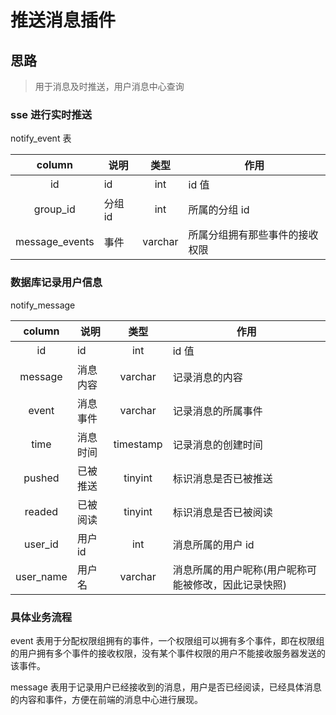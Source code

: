 # 推送消息插件

## 思路

> 用于消息及时推送，用户消息中心查询

### sse 进行实时推送

notify_event 表

|     column     | 说明    |  类型   | 作用                           |
| :------------: | ------- | :-----: | ------------------------------ |
|       id       | id      |   int   | id 值                          |
|    group_id    | 分组 id |   int   | 所属的分组 id                  |
| message_events | 事件    | varchar | 所属分组拥有那些事件的接收权限 |

### 数据库记录用户信息

notify_message

|  column   | 说明     |   类型    | 作用                                                 |
| :-------: | -------- | :-------: | ---------------------------------------------------- |
|    id     | id       |    int    | id 值                                                |
|  message  | 消息内容 |  varchar  | 记录消息的内容                                       |
|   event   | 消息事件 |  varchar  | 记录消息的所属事件                                   |
|   time    | 消息时间 | timestamp | 记录消息的创建时间                                   |
|  pushed   | 已被推送 |  tinyint  | 标识消息是否已被推送                                 |
|  readed   | 已被阅读 |  tinyint  | 标识消息是否已被阅读                                 |
|  user_id  | 用户 id  |    int    | 消息所属的用户 id                                    |
| user_name | 用户名   |  varchar  | 消息所属的用户昵称(用户昵称可能被修改，因此记录快照) |

### 具体业务流程

event 表用于分配权限组拥有的事件，一个权限组可以拥有多个事件，即在权限组的用户拥有多个事件的接收权限，没有某个事件权限的用户不能接收服务器发送的该事件。

message 表用于记录用户已经接收到的消息，用户是否已经阅读，已经具体消息的内容和事件，方便在前端的消息中心进行展现。
